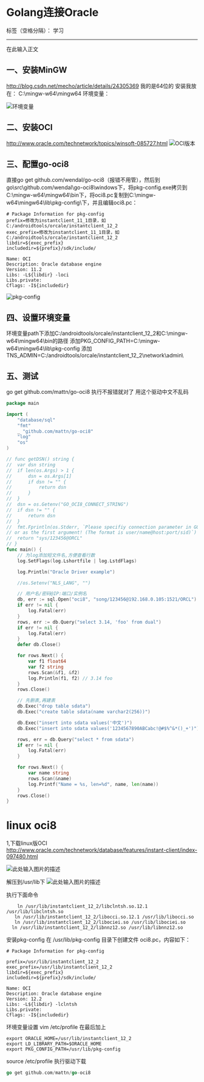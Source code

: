﻿# Golang连接Oracle

标签（空格分隔）： 学习

---

在此输入正文

## 一、安装MinGW
 http://blog.csdn.net/mecho/article/details/24305369
 我的是64位的
 安装我放在：
 C:\mingw-w64\mingw64
环境变量：

![环境变量][1]

## 二、安装OCI
http://www.oracle.com/technetwork/topics/winsoft-085727.html
![OCI版本][2]
 


## 三、配置go-oci8
 直接go get github.com/wendal/go-oci8（报错不用管），然后到go\src\github.com/wendal\go-oci8\windows下，将pkg-config.exe拷贝到C:\mingw-w64\mingw64\bin下，将oci8.pc复制到C:\mingw-w64\mingw64\lib\pkg-config\下，并且编辑oci8.pc：
```
# Package Information for pkg-config
prefix=修改为instantclient_11_1目录，如C:/androidtools/orcale/instantclient_12_2
exec_prefix=修改为instantclient_11_1目录，如C:/androidtools/orcale/instantclient_12_2
libdir=${exec_prefix}
includedir=${prefix}/sdk/include/

Name: OCI
Description: Oracle database engine
Version: 11.2
Libs: -L${libdir} -loci
Libs.private: 
Cflags: -I${includedir}
```
![pkg-config][3]


## 四、设置环境变量
环境变量path下添加C:/androidtools/orcale/instantclient_12_2和C:\mingw-w64\mingw64\bin的路径
添加PKG_CONFIG_PATH=C:\mingw-w64\mingw64\lib\pkg-config
添加TNS_ADMIN=C:/androidtools/orcale/instantclient_12_2\network\admin\

## 五、测试
go get github.com/mattn/go-oci8  执行不报错就对了 用这个驱动中文不乱码
```go
package main

import (
	"database/sql"
	"fmt"
	_ "github.com/mattn/go-oci8"
	"log"
	"os"
)

// func getDSN() string {
// 	var dsn string
// 	if len(os.Args) > 1 {
// 		dsn = os.Args[1]
// 		if dsn != "" {
// 			return dsn
// 		}
// 	}
// 	dsn = os.Getenv("GO_OCI8_CONNECT_STRING")
// 	if dsn != "" {
// 		return dsn
// 	}
// 	fmt.Fprintln(os.Stderr, `Please specifiy connection parameter in GO_OCI8_CONNECT_STRING environment variable,
// or as the first argument! (The format is user/name@host:port/sid)`)
// 	return "sys/123456@ORCL"
// }
func main() {
	// 为log添加短文件名,方便查看行数
	log.SetFlags(log.Lshortfile | log.LstdFlags)

	log.Println("Oracle Driver example")

	//os.Setenv("NLS_LANG", "")

	// 用户名/密码@IP:端口/实例名  
	db, err := sql.Open("oci8", "song/123456@192.168.0.105:1521/ORCL")
	if err != nil {
		log.Fatal(err)
	}
	rows, err := db.Query("select 3.14, 'foo' from dual")
	if err != nil {
		log.Fatal(err)
	}
	defer db.Close()

	for rows.Next() {
		var f1 float64
		var f2 string
		rows.Scan(&f1, &f2)
		log.Println(f1, f2) // 3.14 foo
	}
	rows.Close()

	// 先删表,再建表
	db.Exec("drop table sdata")
	db.Exec("create table sdata(name varchar2(256))")

	db.Exec("insert into sdata values('中文')")
	db.Exec("insert into sdata values('1234567890ABCabc!@#$%^&*()_+')")

	rows, err = db.Query("select * from sdata")
	if err != nil {
		log.Fatal(err)
	}

	for rows.Next() {
		var name string
		rows.Scan(&name)
		log.Printf("Name = %s, len=%d", name, len(name))
	}
	rows.Close()
}

```



# linux oci8

1,下载linux版OCI
http://www.oracle.com/technetwork/database/features/instant-client/index-097480.html

![此处输入图片的描述][4]


  解压到/usr/lib下
  ![此处输入图片的描述][5]


  [1]: http://note.youdao.com/yws/api/personal/file/83C4B66AE42744E5A7BDDC37D3AC054B?method=download&shareKey=13d92356f4a1796b00eaebe8c452da08
  [2]: http://note.youdao.com/yws/api/personal/file/412FC0462F43424989D9C161D20B4710?method=download&shareKey=d562877e203eb4f95eedcfedbef7dbe1
  [3]: http://note.youdao.com/yws/api/personal/file/E7B34677179846B19A324FB183DC491C?method=download&shareKey=412fb797b113f54eeb0f792a84aae0fb
  [4]: http://note.youdao.com/yws/api/personal/file/8D00DB9458924BE8A502AEF83FF93F13?method=download&shareKey=7dd714a0bcd10a38f187d69e390c0615
  [5]: http://note.youdao.com/yws/api/personal/file/68EBF5497B7749F7994016F1643B3EFB?method=download&shareKey=d4b490cdc15d6a55c0ca514f73383eb4
  
执行下面命令
```liunx
    ln /usr/lib/instantclient_12_2/libclntsh.so.12.1 /usr/lib/libclntsh.so
   ln /usr/lib/instantclient_12_2/libocci.so.12.1 /usr/lib/libocci.so
   ln /usr/lib/instantclient_12_2/libociei.so /usr/lib/libociei.so
  ln /usr/lib/instantclient_12_2/libnnz12.so /usr/lib/libnnz12.so
```
安装pkg-config
在 /usr/lib/pkg-config 目录下创建文件 oci8.pc，内容如下：
```
# Package Information for pkg-config

prefix=/usr/lib/instantclient_12_2
exec_prefix=/usr/lib/instantclient_12_2
libdir=${exec_prefix}
includedir=${prefix}/sdk/include/

Name: OCI
Description: Oracle database engine
Version: 12.2
Libs: -L${libdir} -lclntsh
Libs.private: 
Cflags: -I${includedir}
```
环境变量设置
vim /etc/profile
在最后加上
```
export ORACLE_HOME=/usr/lib/instantclient_12_2
export LD_LIBRARY_PATH=$ORACLE_HOME
export PKG_CONFIG_PATH=/usr/lib/pkg-config
```
source /etc/profile
执行驱动下载
```go
go get github.com/mattn/go-oci8
```


